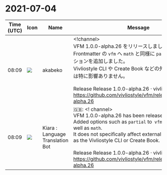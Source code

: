 # 2021-07-04

|Time (UTC)|Icon|Name|Message|
|---|---|---|---|
|08:09|![](https://avatars.slack-edge.com/2019-05-15/624511073651_25909952cd7a069ceed2_72.png)|akabeko|<!channel><br>VFM 1.0.0-alpha.26 をリリースしました。<br>Frontmatter の `vfm` へ `math` と同様に `partial` などのオプションを追加しました。<br>Vivliostyle CLI や Create Book などの外部プログラムには特に影響ありません。<br><br>Release Release 1.0.0-alpha.26 · vivliostyle/vfm<br><https://github.com/vivliostyle/vfm/releases/tag/v1.0.0-alpha.26>|
|08:09|![](https://avatars.slack-edge.com/2021-03-01/1807880975282_5c8ad89e782096649baa_72.png)|Kiara : Language Translation Bot|🇬🇧: &lt;! channel&gt;<br>VFM 1.0.0-alpha.26 has been released.<br>Added options such as `partial` to` vfm` in Frontmatter as well as `math`.<br>It does not specifically affect external programs such as the Vivliostyle CLI or Create Book.<br><br>Release Release 1.0.0-alpha.26 · vivliostyle / vfm<br><https://github.com/vivliostyle/vfm/releases/tag/v1.0.0-alpha.26>|
